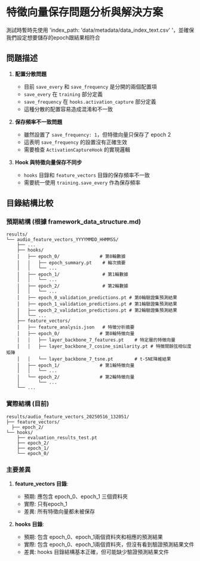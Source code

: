 # 特徵向量保存問題分析與解決方案

測試時暫時先使用
'index_path: 'data/metadata/data_index_text.csv' '，並確保我們設定想要儲存的epoch跟結果相符合

## 問題描述

1. **配置分散問題**

   - 目前 `save_every` 和 `save_frequency` 是分開的兩個配置項
   - `save_every` 在 `training` 部分定義
   - `save_frequency` 在 `hooks.activation_capture` 部分定義
   - 這種分散的配置容易造成混淆和不一致
2. **保存頻率不一致問題**

   - 雖然設置了 `save_frequency: 1`，但特徵向量只保存了 epoch 2
   - 這表明 `save_frequency` 的設置沒有正確生效
   - 需要檢查 `ActivationCaptureHook` 的實現邏輯
3. **Hook 與特徵向量保存不同步**

   - `hooks` 目錄和 `feature_vectors` 目錄的保存頻率不一致
   - 需要統一使用 `training.save_every` 作為保存頻率

## 目錄結構比較

### 預期結構 (根據 framework_data_structure.md)

```
results/
└── audio_feature_vectors_YYYYMMDD_HHMMSS/
    ├── ...
    ├── hooks/
    │   ├── epoch_0/               # 第0輪數據
    │   │   ├── epoch_summary.pt    # 輪次摘要
    │   │   └── ...
    │   ├── epoch_1/                # 第1輪數據
    │   │   └── ...
    │   ├── epoch_2/                # 第2輪數據
    │   │   └── ...
    │   ├── epoch_0_validation_predictions.pt # 第0輪驗證集預測結果
    │   ├── epoch_1_validation_predictions.pt # 第1輪驗證集預測結果
    │   ├── epoch_2_validation_predictions.pt # 第2輪驗證集預測結果
    │   └── ...
    ├── feature_vectors/
    │   ├── feature_analysis.json   # 特徵分析摘要
    │   ├── epoch_0/               # 第0輪特徵向量
    │   │   ├── layer_backbone_7_features.pt    # 特定層的特徵向量
    │   │   ├── layer_backbone_7_cosine_similarity.pt # 特徵間餘弦相似度矩陣
    │   │   └── layer_backbone_7_tsne.pt        # t-SNE降維結果
    │   ├── epoch_1/               # 第1輪特徵向量
    │   │   └── ...  
    │   └── epoch_2/               # 第2輪特徵向量
    │       └── ...
    └── ...
```

### 實際結構 (目前)

```
results/audio_feature_vectors_20250516_132051/
├── feature_vectors/  
  ├── epoch_2/
└── hooks/
    ├── evaluation_results_test.pt
    ├── epoch_2/
    ├── epoch_1/
    └── epoch_0/
```

### 主要差異

1. **feature_vectors 目錄**:

   - 預期: 應包含 epoch_0、epoch_1 三個資料夾
   - 實際: 只有epoch_1
   - 差異: 所有特徵向量都未被保存
2. **hooks 目錄**:

   - 預期: 包含 epoch_0、epoch_1兩個資料夾和相應的預測結果
   - 實際: 包含 epoch_0、epoch_1兩個資料夾，但沒有看到驗證預測結果文件
   - 差異: hooks 目錄結構基本正確，但可能缺少驗證預測結果文件
